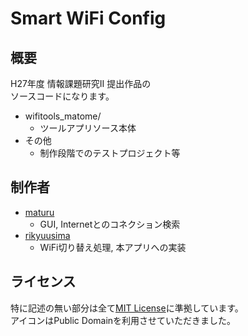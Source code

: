 # Smart WiFi Config

## 概要
H27年度 情報課題研究II 提出作品の  
ソースコードになります。  

* wifitools_matome/
  - ツールアプリソース本体
* その他
  - 制作段階でのテストプロジェクト等

## 制作者
* [maturu](https://github.com/maturu)
  - GUI, Internetとのコネクション検索
* [rikyuusima](https://github.com/rikyuusima)
  - WiFi切り替え処理, 本アプリへの実装

## ライセンス
特に記述の無い部分は全て[MIT License](./LICENSE.txt)に準拠しています。  
アイコンはPublic Domainを利用させていただきました。
